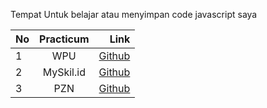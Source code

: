 Tempat Untuk belajar atau menyimpan code javascript saya

| No   |  Practicum  | Link  |
|:-----|:-----------:|------:|
| 1    |  WPU    | [Github](https://github.com/IrnandaNanda/Pemrogaman-javascript/tree/WPU) |
| 2    |  MySkil.id     | [Github](https://github.com/salwazahramunir/Pemrograman-Web-2/tree/week2) |
| 3    |  PZN    | [Github](https://github.com/salwazahramunir/Pemrograman-Web-2/tree/week3) |
